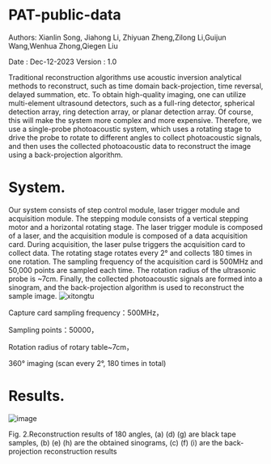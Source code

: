# PAT-public-data

Authors: Xianlin Song, Jiahong Li, Zhiyuan Zheng,Zilong Li,Guijun Wang,Wenhua Zhong,Qiegen Liu

Date : Dec-12-2023
Version : 1.0

Traditional reconstruction algorithms use acoustic inversion analytical methods to reconstruct, such as time domain back-projection, time reversal, delayed summation, etc. To obtain high-quality imaging, one can utilize multi-element ultrasound detectors, such as a full-ring detector, spherical detection array, ring detection array, or planar detection array. Of course, this will make the system more complex and more expensive. Therefore, we use a single-probe photoacoustic system, which uses a rotating stage to drive the probe to rotate to different angles to collect photoacoustic signals, and then uses the collected photoacoustic data to reconstruct the image using a back-projection algorithm.
# System.
Our system consists of step control module, laser trigger module and acquisition module. The stepping module consists of a vertical stepping motor and a horizontal rotating stage. The laser trigger module is composed of a laser, and the acquisition module is composed of a data acquisition card. During acquisition, the laser pulse triggers the acquisition card to collect data. The rotating stage rotates every 2° and collects 180 times in one rotation. The sampling frequency of the acquisition card is 500MHz and 50,000 points are sampled each time. The rotation radius of the ultrasonic probe is ~7cm. Finally, the collected photoacoustic signals are formed into a sinogram, and the back-projection algorithm is used to reconstruct the sample image.
![xitongtu](https://github.com/yqx7150/PAT-public-data/assets/26964726/14582541-3ad0-484d-90e1-e475011c4996)

Capture card sampling frequency：500MHz，

Sampling points：50000，

Rotation radius of rotary table~7cm，

360° imaging (scan every 2°, 180 times in total)



# Results.
![image](https://github.com/yqx7150/PAT-public-data/assets/26964726/03b289d4-559d-42ec-8cf8-65088993f469)

Fig. 2.Reconstruction results of 180 angles,
     (a) (d) (g) are black tape samples, 
     (b) (e) (h) are the obtained sinograms, 
     (c) (f) (i) are the back-projection reconstruction results 
